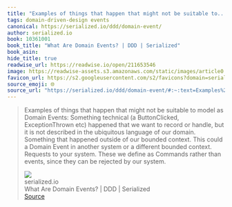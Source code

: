 ```yaml
---
title: "Examples of things that happen that might not be suitable to..."
tags: domain-driven-design events
canonical: https://serialized.io/ddd/domain-event/
author: serialized.io
book: 10361001
book_title: "What Are Domain Events? | DDD | Serialized"
book_asin: 
hide_title: true
readwise_url: https://readwise.io/open/211653546
image: https://readwise-assets.s3.amazonaws.com/static/images/article0.00998d930354.png
favicon_url: https://s2.googleusercontent.com/s2/favicons?domain=serialized.io
source_emoji: 🌐
source_url: "https://serialized.io/ddd/domain-event/#:~:text=Examples%20of%20things,by%20our%20system."
---
```


> Examples of things that happen that might not be suitable to model as Domain Events:  Something technical (a ButtonClicked, ExceptionThrown etc) happened that we want to record or handle, but it is not described in the ubiquitous language of our domain. Something that happened outside of our bounded context. This could a Domain Event in another system or a different bounded context. Requests to your system. These we define as Commands rather than events, since they can be rejected by our system.
> <div class="quoteback-footer"><div class="quoteback-avatar"><img class="mini-favicon" src="https://s2.googleusercontent.com/s2/favicons?domain=serialized.io"></div><div class="quoteback-metadata"><div class="metadata-inner"><span style="display:none">FROM:</span><div aria-label="serialized.io" class="quoteback-author"> serialized.io</div><div aria-label="What Are Domain Events? | DDD | Serialized" class="quoteback-title"> What Are Domain Events? | DDD | Serialized</div></div></div><div class="quoteback-backlink"><a target="_blank" aria-label="go to the full text of this quotation" rel="noopener" href="https://serialized.io/ddd/domain-event/#:~:text=Examples%20of%20things,by%20our%20system." class="quoteback-arrow"> Source</a></div></div>